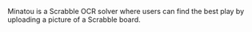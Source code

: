 Minatou is a Scrabble OCR solver where users can find the best play by uploading a picture of a Scrabble board.
